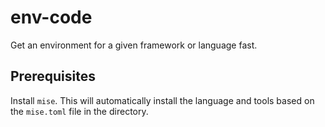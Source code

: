 # env-code

Get an environment for a given framework or language fast.

## Prerequisites

Install `mise`. This will automatically install the language and tools based on the `mise.toml` file in the directory.